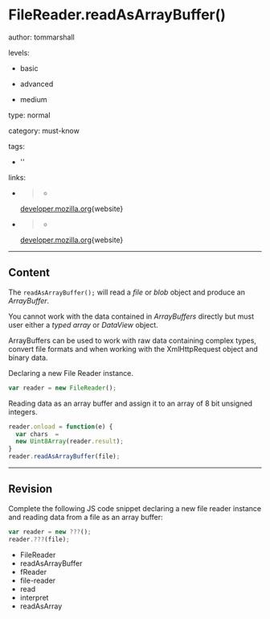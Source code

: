 # FileReader.readAsArrayBuffer()
author: tommarshall

levels:

  - basic

  - advanced

  - medium

type: normal

category: must-know

tags:

  - ''

links:

  - >-
    [developer.mozilla.org](https://developer.mozilla.org/en-US/docs/Web/API/FileReader/readAsArrayBuffer){website}

  - >-
    [developer.mozilla.org](https://developer.mozilla.org/en-US/docs/Web/JavaScript/Typed_arrays){website}

---
## Content

The `readAsArrayBuffer();` will read a *file* or *blob* object and produce an *ArrayBuffer*. 

You cannot work with the data contained in  *ArrayBuffers* directly but must user either a *typed array* or *DataView* object.


ArrayBuffers can be used to work with raw data containing complex types, convert file formats and when working with the XmlHttpRequest object and binary data.

Declaring a new File Reader instance.
```JavaScript
var reader = new FileReader();
```
Reading data as an array buffer and assign it to an array of 8 bit unsigned integers.
``` JavaScript
reader.onload = function(e) {
  var chars  = 
  new Uint8Array(reader.result);
}
reader.readAsArrayBuffer(file);
```

---
## Revision

Complete the following JS code snippet declaring a new file reader instance and reading data from a file as an array buffer: 

```javascript
var reader = new ???();
reader.???(file);
```

* FileReader
* readAsArrayBuffer
* fReader
* file-reader
* read
* interpret
* readAsArray